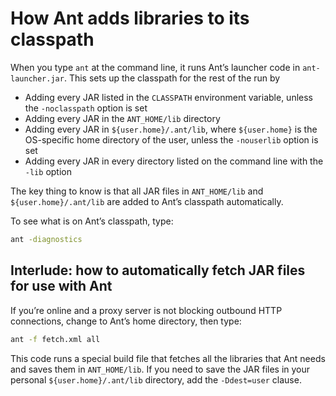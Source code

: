 # How Ant adds libraries to its classpath

When you type `ant` at the command line, it runs Ant’s launcher code in `ant-launcher.jar`. This sets up the classpath for the rest of the run by

- Adding every JAR listed in the `CLASSPATH` environment variable, unless the `-noclasspath` option is set
- Adding every JAR in the `ANT_HOME/lib` directory
- Adding every JAR in `${user.home}/.ant/lib`, where `${user.home}` is the OS-specific home directory of the user, unless the `-nouserlib` option is set
- Adding every JAR in every directory listed on the command line with the `-lib` option

The key thing to know is that all JAR files in `ANT_HOME/lib` and `${user.home}/.ant/lib` are added to Ant’s classpath automatically.

To see what is on Ant’s classpath, type:

```bash
ant -diagnostics
```

## Interlude: how to automatically fetch JAR files for use with Ant

If you’re online and a proxy server is not blocking outbound HTTP connections, change to Ant’s home directory, then type:

```bash
ant -f fetch.xml all
```

This code runs a special build file that fetches all the libraries that Ant needs and saves them in `ANT_HOME/lib`. If you need to save the JAR files in your personal `${user.home}/.ant/lib` directory, add the `-Ddest=user` clause.









